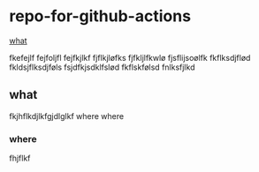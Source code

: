 # repo-for-github-actions
[what](#what)

fkefejlf
fejfoljfl
fejfkjlkf
fjflkjløfks
fjfkljlfkwlø
fjsflijsoølfk
fkflksdjflød
fkldsjflksdjføls
fsjdfkjsdklfslød
fkflskfølsd
fnlksfjlkd

## what
fkjhflkdjlkfgjdlglkf
where
where

### where
fhjflkf
